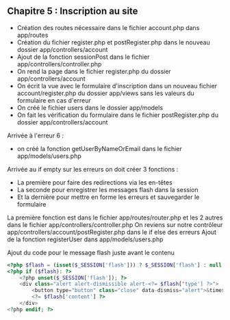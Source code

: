 ## Chapitre 5 : Inscription au site

- Création des routes nécessaire dans le fichier account.php dans app/routes
- Création du fichier register.php et postRegister.php dans le nouveau dossier app/controllers/account
- Ajout de la fonction sessionPost dans le fichier app/controllers/controller.php
- On rend la page dans le fichier register.php du dossier app/controllers/account
- On écrit la vue avec le formulaire d'inscription dans un nouveau fichier account/register.php
  du dossier app/views sans les valeurs du formulaire en cas d'erreur
- On créé le fichier users dans le dossier app/models
- On fait les vérification du formulaire dans le fichier postRegister.php du dossier app/controllers/account

Arrivée à l'erreur 6 :
- on créé la fonction getUserByNameOrEmail dans le fichier app/models/users.php

Arrivée au if empty sur les erreurs on doit créer 3 fonctions :
- La première pour faire des redirections via les en-têtes
- La seconde pour enregistrer les messages flash dans la session
- Et la dernière pour mettre en forme les erreurs et sauvegarder le formulaire

La première fonction est dans le fichier app/routes/router.php et les 2 autres dans le fichier app/controllers/controller.php
On reviens sur notre contrôleur app/controllers/account/postRegister.php dans le if else des erreurs
Ajout de la fonction registerUser dans app/models/users.php

Ajout du code pour le message flash juste avant le contenu
```php
<?php $flash = (isset($_SESSION['flash'])) ? $_SESSION['flash'] : null; ?>
<?php if ($flash): ?>
    <?php unset($_SESSION['flash']); ?>
    <div class="alert alert-dismissible alert-<?= $flash['type'] ?>">
        <button type="button" class="close" data-dismiss="alert">&times;</button>
        <?= $flash['content'] ?>
    </div>
<?php endif; ?>
```
